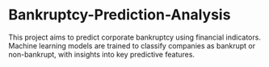 # Bankruptcy-Prediction-Analysis
This project aims to predict corporate bankruptcy using financial indicators. Machine learning models are trained to classify companies as bankrupt or non-bankrupt, with insights into key predictive features.
